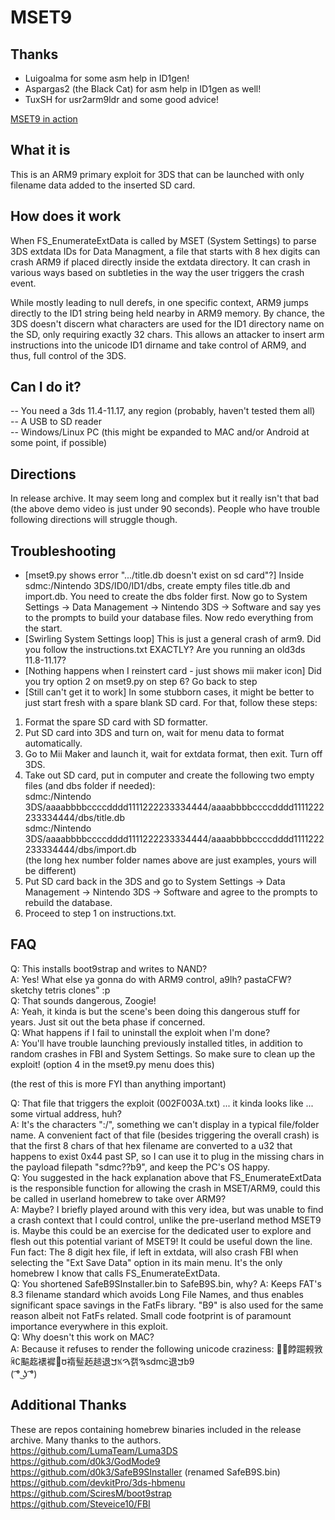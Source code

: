 # MSET9

## Thanks 
- Luigoalma for some asm help in ID1gen!
- Aspargas2 (the Black Cat) for asm help in ID1gen as well!
- TuxSH for usr2arm9ldr and some good advice!

[MSET9 in action](https://zoogie.github.io/web/m9/(%20%CD%A1%C2%B0%20%CD%9C%CA%96%20%CD%A1%C2%B0).webm)

## What it is
This is an ARM9 primary exploit for 3DS that can be launched with only filename data added to the inserted SD card. 

## How does it work
When FS_EnumerateExtData is called by MSET (System Settings) to parse 3DS extdata IDs for Data Managment, a file that starts with 8 hex digits can crash ARM9 if placed directly inside the extdata directory. It can crash in various ways based on subtleties in the way the user triggers the crash event.<br>

While mostly leading to null derefs, in one specific context, ARM9 jumps directly to the ID1 string being held nearby in ARM9 memory. By chance, the 3DS doesn't discern what characters are used for the ID1 directory name on the SD, only requiring exactly 32 chars. This allows an attacker to insert arm instructions into the unicode ID1 dirname and take control of ARM9, and thus, full control of the 3DS.

## Can I do it?
-- You need a 3ds 11.4-11.17, any region (probably, haven't tested them all)<br>
-- A USB to SD reader<br>
-- Windows/Linux PC (this might be expanded to MAC and/or Android at some point, if possible)<br>

## Directions
In release archive. It may seem long and complex but it really isn't that bad (the above demo video is just under 90 seconds). People who have trouble following directions will struggle though.<br>

## Troubleshooting
- [mset9.py shows error ".../title.db doesn't exist on sd card"?] Inside sdmc:/Nintendo 3DS/ID0/ID1/dbs, create empty files title.db and import.db. You need to create the dbs folder first. Now go to System Settings -> Data Management -> Nintendo 3DS -> Software and say yes to the prompts to build your database files. Now redo everything from the start.
- [Swirling System Settings loop] This is just a general crash of arm9. Did you follow the instructions.txt EXACTLY? Are you running an old3ds 11.8-11.17?
- [Nothing happens when I reinstert card - just shows mii maker icon] Did you try option 2 on mset9.py on step 6? Go back to step
- [Still can't get it to work] In some stubborn cases, it might be better to just start fresh with a spare blank SD card. For that, follow these steps:
1. Format the spare SD card with SD formatter.<br>
2. Put SD card into 3DS and turn on, wait for menu data to format automatically.<br>
3. Go to Mii Maker and launch it, wait for extdata format, then exit. Turn off 3DS.<br>
4. Take out SD card, put in computer and create the following two empty files (and dbs folder if needed):<br>
sdmc:/Nintendo 3DS/aaaabbbbccccdddd1111222233334444/aaaabbbbccccdddd1111222233334444/dbs/title.db<br>
sdmc:/Nintendo 3DS/aaaabbbbccccdddd1111222233334444/aaaabbbbccccdddd1111222233334444/dbs/import.db<br>
(the long hex number folder names above are just examples, yours will be different)<br>
5. Put SD card back in the 3DS and go to System Settings -> Data Management -> Nintendo 3DS -> Software and agree to the prompts to rebuild the database.<br>
6. Proceed to step 1 on instructions.txt.<br>

## FAQ

Q: This installs boot9strap and writes to NAND?<br>
  A: Yes! What else ya gonna do with ARM9 control, a9lh? pastaCFW? sketchy tetris clones" :p<br>
Q: That sounds dangerous, Zoogie!<br>
  A: Yeah, it kinda is but the scene's been doing this dangerous stuff for years. Just sit out the beta phase if concerned.<br>
Q: What happens if I fail to uninstall the exploit when I'm done?<br>
  A: You'll have trouble launching previously installed titles, in addition to random crashes in FBI and System Settings. So make sure to clean up the exploit! (option 4 in the mset9.py menu does this)<br>
  
(the rest of this is more FYI than anything important)<br>

Q: That file that triggers the exploit (002F003A.txt) ... it kinda looks like ... some virtual address, huh?<br>
  A: It's the characters ":/", something we can't display in a typical file/folder name. A convenient fact of that file (besides triggering the overall crash) is that the first 8 chars of that hex filename are converted to a u32 that happens to exist 0x44 past SP, so I can use it to plug in the missing chars in the payload filepath "sdmc??b9", and keep the PC's OS happy.<br>
Q: You suggested in the hack explanation above that FS_EnumerateExtData is the responsible function for allowing the crash in MSET/ARM9, could this be called in userland homebrew to take over ARM9?<br>
  A: Maybe? I briefly played around with this very idea, but was unable to find a crash context that I could control, unlike the pre-userland method MSET9 is. Maybe this could be an exercise for the dedicated user to explore and flesh out this potential variant of MSET9! It could be useful down the line.<br>
  Fun fact: The 8 digit hex file, if left in extdata, will also crash FBI when selecting the "Ext Save Data" option in its main menu. It's the only homebrew I know that calls FS_EnumerateExtData.<br>
Q: You shortened SafeB9SInstaller.bin to SafeB9S.bin, why?
  A: Keeps FAT's 8.3 filename standard which avoids Long File Names, and thus enables significant space savings in the FatFs library. "B9" is also used for the same reason albeit not FatFs related. Small code footprint is of paramount importance everywhere in this exploit.<br>
Q: Why doesn't this work on MAC?<br>
  A: Because it refuses to render the following unicode craziness: ￿﫿餑䠇䚅敩ꄈ∁䬅䞘䙨䙙꫿ᰗ䙃䰃䞠䞸退ࠊꁱࠅ캙ࠄsdmc退ࠊb9<br>
  ( ͡° ͜ʖ ͡°)<br>

## Additional Thanks
These are repos containing homebrew binaries included in the release archive. Many thanks to the authors.<br>
https://github.com/LumaTeam/Luma3DS<br>
https://github.com/d0k3/GodMode9<br>
https://github.com/d0k3/SafeB9SInstaller (renamed SafeB9S.bin)<br>
https://github.com/devkitPro/3ds-hbmenu<br>
https://github.com/SciresM/boot9strap<br>
https://github.com/Steveice10/FBI<br>
